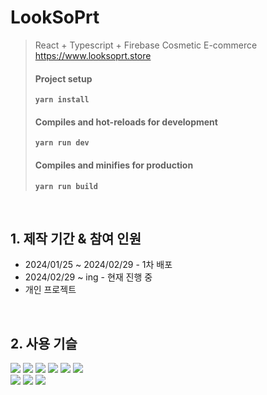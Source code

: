 # LookSoPrt
> React + Typescript + Firebase Cosmetic E-commerce   
> https://www.looksoprt.store
> #### Project setup  
> **`yarn install`**
> #### Compiles and hot-reloads for development
> **`yarn run dev`**
> #### Compiles and minifies for production
> **`yarn run build`**


</br>

## 1. 제작 기간 & 참여 인원
- 2024/01/25 ~ 2024/02/29 - 1차 배포
- 2024/02/29 ~ ing - 현재 진행 중
- 개인 프로젝트

</br>

## 2. 사용 기슬
<div>
  <img src="https://img.shields.io/badge/React-61DAFB?style=flat-square&logo=React&logoColor=white"/>
  <img src="https://img.shields.io/badge/Typescript-3178C6?style=flat-square&logo=Typescript&logoColor=white"/>
  <img src="https://img.shields.io/badge/React_Query-FF4154?style=flat-square&logo=ReactQuery&logoColor=white"/>
  <img src="https://img.shields.io/badge/Tailwindcss-06B6D4?style=flat-square&logo=tailwindcss&logoColor=white"/>
  <img src="https://img.shields.io/badge/Firebase-FFCA28?style=flat-square&logo=Firebase&logoColor=white"/>
  <img src="https://img.shields.io/badge/Vite-646CFF?style=flat-square&logo=vite&logoColor=white"/>
</div>
<div>
  <img src="https://img.shields.io/badge/Amazon_S3-569A31?style=flat-square&logo=amazons3&logoColor=white"/>
  <img src="https://img.shields.io/badge/Amazon_CloudFront-FF9900?style=flat-square&logo=amazonaws&logoColor=white"/>
  <img src="https://img.shields.io/badge/Amazon_Route53-8C4FFF?style=flat-square&logo=amazonroute53&logoColor=white"/>
</div>

</br>
